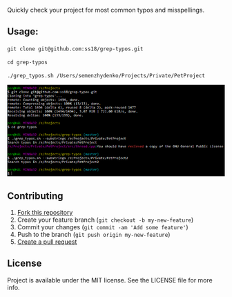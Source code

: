 Quickly check your project for most common typos and misspellings.

## Usage:

`git clone git@github.com:ss18/grep-typos.git`

`cd grep-typos`

`./grep_typos.sh /Users/semenzhydenko/Projects/Private/PetProject`


![](example.png?raw=true "Title")


## Contributing

1. [Fork this repository](https://github.com/ss18/grep-typos/fork)
2. Create your feature branch (`git checkout -b my-new-feature`)
3. Commit your changes (`git commit -am 'Add some feature'`)
4. Push to the branch (`git push origin my-new-feature`)
5. [Create a pull request](https://github.com/ss18/grep-typos/pull/new/master)

## License

Project is available under the MIT license. See the LICENSE file for more info.